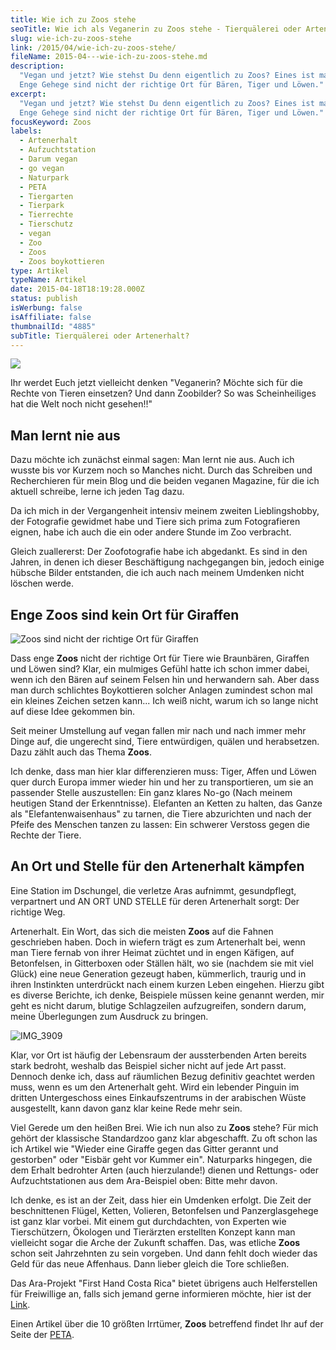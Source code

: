 ```yaml
---
title: Wie ich zu Zoos stehe
seoTitle: Wie ich als Veganerin zu Zoos stehe - Tierquälerei oder Artenerhalt?
slug: wie-ich-zu-zoos-stehe
link: /2015/04/wie-ich-zu-zoos-stehe/
fileName: 2015-04---wie-ich-zu-zoos-stehe.md
description:
  "Vegan und jetzt? Wie stehst Du denn eigentlich zu Zoos? Eines ist mal sicher:
  Enge Gehege sind nicht der richtige Ort für Bären, Tiger und Löwen."
excerpt:
  "Vegan und jetzt? Wie stehst Du denn eigentlich zu Zoos? Eines ist mal sicher:
  Enge Gehege sind nicht der richtige Ort für Bären, Tiger und Löwen."
focusKeyword: Zoos
labels:
  - Artenerhalt
  - Aufzuchtstation
  - Darum vegan
  - go vegan
  - Naturpark
  - PETA
  - Tiergarten
  - Tierpark
  - Tierrechte
  - Tierschutz
  - vegan
  - Zoo
  - Zoos
  - Zoos boykottieren
type: Artikel
typeName: Artikel
date: 2015-04-18T18:19:28.000Z
status: publish
isWerbung: false
isAffiliate: false
thumbnailId: "4885"
subTitle: Tierquälerei oder Artenerhalt?
---
```


![](http://cardamonchai.com/wp-content/uploads/2013/03/img_3966-640x427.jpg)

Ihr werdet Euch jetzt vielleicht denken "Veganerin? Möchte sich für die Rechte
von Tieren einsetzen? Und dann Zoobilder? So was Scheinheiliges hat die Welt
noch nicht gesehen!!"

## Man lernt nie aus

Dazu möchte ich zunächst einmal sagen: Man lernt nie aus. Auch ich wusste bis
vor Kurzem noch so Manches nicht. Durch das Schreiben und Recherchieren für mein
Blog und die beiden veganen Magazine, für die ich aktuell schreibe, lerne ich
jeden Tag dazu.

Da ich mich in der Vergangenheit intensiv meinem zweiten Lieblingshobby, der
Fotografie gewidmet habe und Tiere sich prima zum Fotografieren eignen, habe ich
auch die ein oder andere Stunde im Zoo verbracht.

Gleich zuallererst: Der Zoofotografie habe ich abgedankt. Es sind in den Jahren,
in denen ich dieser Beschäftigung nachgegangen bin, jedoch einige hübsche Bilder
entstanden, die ich auch nach meinem Umdenken nicht löschen werde.

## Enge Zoos sind kein Ort für Giraffen

![Zoos sind nicht der richtige Ort für Giraffen](http://cardamonchai.com/wp-content/uploads/2013/03/img_3952-640x510.jpg "Zoos sind nicht der richtige Ort für Giraffen")

Dass enge <b>Zoos</b> nicht der richtige Ort für Tiere wie Braunbären, Giraffen
und Löwen sind? Klar, ein mulmiges Gefühl hatte ich schon immer dabei, wenn ich
den Bären auf seinem Felsen hin und herwandern sah. Aber dass man durch
schlichtes Boykottieren solcher Anlagen zumindest schon mal ein kleines Zeichen
setzen kann... Ich weiß nicht, warum ich so lange nicht auf diese Idee gekommen
bin.

Seit meiner Umstellung auf vegan fallen mir nach und nach immer mehr Dinge auf,
die ungerecht sind, Tiere entwürdigen, quälen und herabsetzen. Dazu zählt auch
das Thema <b>Zoos</b>.

Ich denke, dass man hier klar differenzieren muss: Tiger, Affen und Löwen quer
durch Europa immer wieder hin und her zu transportieren, um sie an passender
Stelle auszustellen: Ein ganz klares No-go (Nach meinem heutigen Stand der
Erkenntnisse). Elefanten an Ketten zu halten, das Ganze als
"Elefantenwaisenhaus" zu tarnen, die Tiere abzurichten und nach der Pfeife des
Menschen tanzen zu lassen: Ein schwerer Verstoss gegen die Rechte der Tiere.

## An Ort und Stelle für den Artenerhalt kämpfen

Eine Station im Dschungel, die verletze Aras aufnimmt, gesundpflegt, verpartnert
und AN ORT UND STELLE für deren Artenerhalt sorgt: Der richtige Weg.

Artenerhalt. Ein Wort, das sich die meisten <b>Zoos</b> auf die Fahnen
geschrieben haben. Doch in wiefern trägt es zum Artenerhalt bei, wenn man Tiere
fernab von ihrer Heimat züchtet und in engen Käfigen, auf Betonfelsen, in
Gitterboxen oder Ställen hält, wo sie (nachdem sie mit viel Glück) eine neue
Generation gezeugt haben, kümmerlich, traurig und in ihren Instinkten
unterdrückt nach einem kurzen Leben eingehen. Hierzu gibt es diverse Berichte,
ich denke, Beispiele müssen keine genannt werden, mir geht es nicht darum,
blutige Schlagzeilen aufzugreifen, sondern darum, meine Überlegungen zum
Ausdruck zu bringen.

![IMG_3909](http://cardamonchai.com/wp-content/uploads/2013/03/img_3909-640x791.jpg)

Klar, vor Ort ist häufig der Lebensraum der aussterbenden Arten bereits stark
bedroht, weshalb das Beispiel sicher nicht auf jede Art passt. Dennoch denke
ich, dass auf räumlichen Bezug definitiv geachtet werden muss, wenn es um den
Artenerhalt geht. Wird ein lebender Pinguin im dritten Untergeschoss eines
Einkaufszentrums in der arabischen Wüste ausgestellt, kann davon ganz klar keine
Rede mehr sein.

Viel Gerede um den heißen Brei. Wie ich nun also zu <b>Zoos</b> stehe? Für mich
gehört der klassische Standardzoo ganz klar abgeschafft. Zu oft schon las ich
Artikel wie "Wieder eine Giraffe gegen das Gitter gerannt und gestorben" oder
"Eisbär geht vor Kummer ein". Naturparks hingegen, die dem Erhalt bedrohter
Arten (auch hierzulande!) dienen und Rettungs- oder Aufzuchtstationen aus dem
Ara-Beispiel oben: Bitte mehr davon.

Ich denke, es ist an der Zeit, dass hier ein Umdenken erfolgt. Die Zeit der
beschnittenen Flügel, Ketten, Volieren, Betonfelsen und Panzerglasgehege ist
ganz klar vorbei. Mit einem gut durchdachten, von Experten wie Tierschützern,
Ökologen und Tierärzten erstellten Konzept kann man vielleicht sogar die Arche
der Zukunft schaffen. Das, was etliche <b>Zoos</b> schon seit Jahrzehnten zu
sein vorgeben. Und dann fehlt doch wieder das Geld für das neue Affenhaus. Dann
lieber gleich die Tore schließen.

Das Ara-Projekt "First Hand Costa Rica" bietet übrigens auch Helferstellen für
Freiwillige an, falls sich jemand gerne informieren möchte, hier ist der
[Link](http://www.firsthand-costarica.com/Papageien.114.0.html).

Einen Artikel über die 10 größten Irrtümer, <b>Zoos</b> betreffend findet Ihr
auf der Seite der [PETA](http://www.peta.de/Zooirrtuemer#.VSU8LZSsUjk).

[](/2015/03/die-ultimative-vegane-festivalliste)
